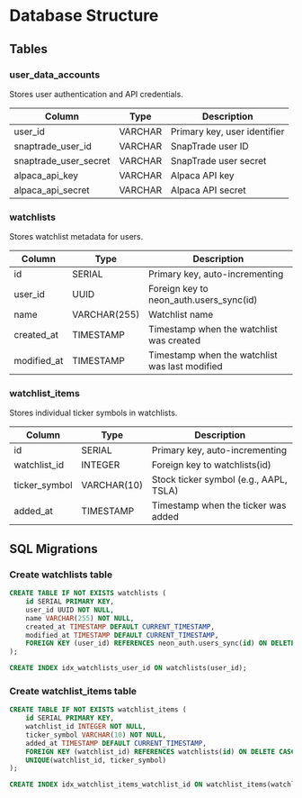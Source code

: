 # Database Structure

## Tables

### user_data_accounts
Stores user authentication and API credentials.

| Column | Type | Description |
|--------|------|-------------|
| user_id | VARCHAR | Primary key, user identifier |
| snaptrade_user_id | VARCHAR | SnapTrade user ID |
| snaptrade_user_secret | VARCHAR | SnapTrade user secret |
| alpaca_api_key | VARCHAR | Alpaca API key |
| alpaca_api_secret | VARCHAR | Alpaca API secret |

### watchlists
Stores watchlist metadata for users.

| Column | Type | Description |
|--------|------|-------------|
| id | SERIAL | Primary key, auto-incrementing |
| user_id | UUID | Foreign key to neon_auth.users_sync(id) |
| name | VARCHAR(255) | Watchlist name |
| created_at | TIMESTAMP | Timestamp when the watchlist was created |
| modified_at | TIMESTAMP | Timestamp when the watchlist was last modified |

### watchlist_items
Stores individual ticker symbols in watchlists.

| Column | Type | Description |
|--------|------|-------------|
| id | SERIAL | Primary key, auto-incrementing |
| watchlist_id | INTEGER | Foreign key to watchlists(id) |
| ticker_symbol | VARCHAR(10) | Stock ticker symbol (e.g., AAPL, TSLA) |
| added_at | TIMESTAMP | Timestamp when the ticker was added |

## SQL Migrations

### Create watchlists table
```sql
CREATE TABLE IF NOT EXISTS watchlists (
    id SERIAL PRIMARY KEY,
    user_id UUID NOT NULL,
    name VARCHAR(255) NOT NULL,
    created_at TIMESTAMP DEFAULT CURRENT_TIMESTAMP,
    modified_at TIMESTAMP DEFAULT CURRENT_TIMESTAMP,
    FOREIGN KEY (user_id) REFERENCES neon_auth.users_sync(id) ON DELETE CASCADE
);

CREATE INDEX idx_watchlists_user_id ON watchlists(user_id);
```

### Create watchlist_items table
```sql
CREATE TABLE IF NOT EXISTS watchlist_items (
    id SERIAL PRIMARY KEY,
    watchlist_id INTEGER NOT NULL,
    ticker_symbol VARCHAR(10) NOT NULL,
    added_at TIMESTAMP DEFAULT CURRENT_TIMESTAMP,
    FOREIGN KEY (watchlist_id) REFERENCES watchlists(id) ON DELETE CASCADE,
    UNIQUE(watchlist_id, ticker_symbol)
);

CREATE INDEX idx_watchlist_items_watchlist_id ON watchlist_items(watchlist_id);
```
